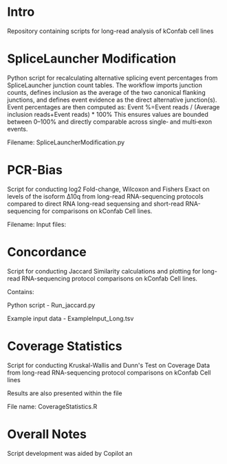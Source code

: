 # Intro
Repository containing scripts for long-read analysis of kConfab cell lines

# SpliceLauncher Modification
Python script for recalculating alternative splicing event percentages from SpliceLauncher junction count tables. The workflow imports junction counts, defines inclusion as the average of the two canonical flanking junctions, and defines event evidence as the direct alternative junction(s). Event percentages are then computed as:
Event %=Event reads / (Average inclusion reads+Event reads) * 100% 
This ensures values are bounded between 0–100% and directly comparable across single‑ and multi‑exon events.

Filename: SpliceLauncherModification.py

# PCR-Bias
Script for conducting log2 Fold-change, Wilcoxon and Fishers Exact on levels of the isoform Δ10q from long-read RNA-sequencing protocols compared to direct RNA long-read sequensing and short-read RNA-sequencing for comparisons on kConfab Cell lines.

Filename: 
Input files: 

# Concordance
Script for conducting Jaccard Similarity calculations and plotting for long-read RNA-sequencing protocol comparisons on kConfab Cell lines.

Contains:

Python script - Run_jaccard.py

Example input data - ExampleInput_Long.tsv

# Coverage Statistics
Script for conducting Kruskal-Wallis and Dunn's Test on Coverage Data from long-read RNA-sequencing protocol comparisons on kConfab Cell lines

Results are also presented within the file

File name: CoverageStatistics.R


# Overall Notes
Script development was aided by Copilot an
